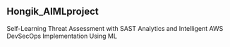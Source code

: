 ## Hongik_AIMLproject
Self-Learning Threat Assessment with SAST Analytics and Intelligent AWS DevSecOps Implementation Using ML